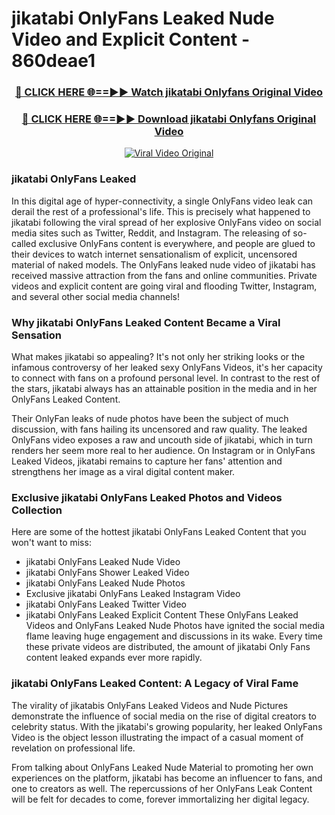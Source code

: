 # jikatabi OnlyFans Leaked Nude Video and Explicit Content - 860deae1

<div align="center">

### [🔴 CLICK HERE 🌐==►► Watch jikatabi Onlyfans Original Video](https://aff.leakpic.com/?utm_medium=9dac6e3e92780789e695eb65dc45befdb20081c8&utm_campaign=Link_for_leakpic_com)

### [🔴 CLICK HERE 🌐==►► Download jikatabi Onlyfans Original Video](https://aff.leakpic.com/?utm_medium=9dac6e3e92780789e695eb65dc45befdb20081c8&utm_campaign=Link_for_leakpic_com)

[![Viral Video Original](https://i.ibb.co.com/xMMVF88/686577567.gif)](https://aff.leakpic.com/?utm_medium=9dac6e3e92780789e695eb65dc45befdb20081c8&utm_campaign=Link_for_leakpic_com)

</div>

### jikatabi OnlyFans Leaked
In this digital age of hyper-connectivity, a single OnlyFans video leak can derail the rest of a professional's life. This is precisely what happened to jikatabi following the viral spread of her explosive OnlyFans video on social media sites such as Twitter, Reddit, and Instagram. The releasing of so-called exclusive OnlyFans content is everywhere, and people are glued to their devices to watch internet sensationalism of explicit, uncensored material of naked models. 
The OnlyFans leaked nude video of jikatabi has received massive attraction from the fans and online communities. Private videos and explicit content are going viral and flooding Twitter, Instagram, and several other social media channels!

### Why jikatabi OnlyFans Leaked Content Became a Viral Sensation
What makes jikatabi so appealing? It's not only her striking looks or the infamous controversy of her leaked sexy OnlyFans Videos, it's her capacity to connect with fans on a profound personal level. In contrast to the rest of the stars, jikatabi always has an attainable position in the media and in her OnlyFans Leaked Content.

Their OnlyFan leaks of nude photos have been the subject of much discussion, with fans hailing its uncensored and raw quality. The leaked OnlyFans video exposes a raw and uncouth side of jikatabi, which in turn renders her seem more real to her audience. On Instagram or in OnlyFans Leaked Videos, jikatabi remains to capture her fans' attention and strengthens her image as a viral digital content maker.

### Exclusive jikatabi OnlyFans Leaked Photos and Videos Collection
Here are some of the hottest jikatabi OnlyFans Leaked Content that you won't want to miss:
- jikatabi OnlyFans Leaked Nude Video
- jikatabi OnlyFans Shower Leaked Video
- jikatabi OnlyFans Leaked Nude Photos
- Exclusive jikatabi OnlyFans Leaked Instagram Video
- jikatabi OnlyFans Leaked Twitter Video
- jikatabi OnlyFans Leaked Explicit Content
These OnlyFans Leaked Videos and OnlyFans Leaked Nude Photos have ignited the social media flame leaving huge engagement and discussions in its wake. Every time these private videos are distributed, the amount of jikatabi Only Fans content leaked expands ever more rapidly.

### jikatabi OnlyFans Leaked Content: A Legacy of Viral Fame
The virality of jikatabis OnlyFans Leaked Videos and Nude Pictures demonstrate the influence of social media on the rise of digital creators to celebrity status. With the jikatabi's growing popularity, her leaked OnlyFans Video is the object lesson illustrating the impact of a casual moment of revelation on professional life.

From talking about OnlyFans Leaked Nude Material to promoting her own experiences on the platform, jikatabi has become an influencer to fans, and one to creators as well. The repercussions of her OnlyFans Leak Content will be felt for decades to come, forever immortalizing her digital legacy.
